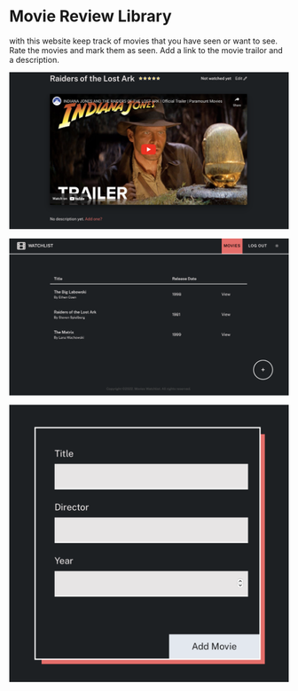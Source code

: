 # Movie Review Library
with this website keep track of movies that you have seen or want to see. Rate the movies and mark them as seen. Add a link to the movie trailor and a description.


![Alt text](/movie_library/images/rating-page.png?raw=true "rating-page.png")

![Alt text](/movie_library/images/movie-table.png?raw=true "movie-table.png")

![Alt text](/movie_library/images/add-movie.png?raw=true "add-movie.png")
